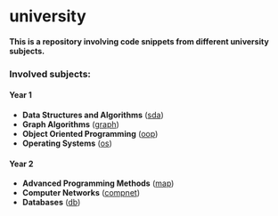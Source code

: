 # university
#### This is a repository involving code snippets from different university subjects.

### Involved subjects:
#### Year 1
* **Data Structures and Algorithms** ([sda](https://github.com/razvanw0w/university/tree/master/sda))
* **Graph Algorithms** ([graph](https://github.com/razvanw0w/university/tree/master/graph))
* **Object Oriented Programming** ([oop](https://github.com/razvanw0w/university/tree/master/oop))
* **Operating Systems** ([os](https://github.com/razvanw0w/university/tree/master/os))

#### Year 2
* **Advanced Programming Methods** ([map](https://github.com/razvanw0w/university/tree/master/map/ToyLanguageInterpreter))
* **Computer Networks** ([compnet](https://github.com/razvanw0w/university/tree/master/compnet))
* **Databases** ([db](https://github.com/razvanw0w/university/tree/master/db))
